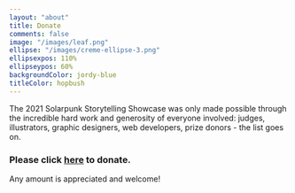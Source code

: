 ```yaml
---
layout: "about"
title: Donate
comments: false
image: "/images/leaf.png"
ellipse: "/images/creme-ellipse-3.png"
ellipsexpos: 110% 
ellipseypos: 60%
backgroundColor: jordy-blue
titleColor: hopbush
---
```


The 2021 Solarpunk Storytelling Showcase was only made possible through the incredible hard work and generosity of everyone involved: judges, illustrators, graphic designers, web developers, prize donors - the list goes on.


### Please click [here](https://www.justgiving.com/crowdfunding/solarpunk-storytelling-showcase?utm_term=KRE6nnM3b) to donate.
Any amount is appreciated and welcome!